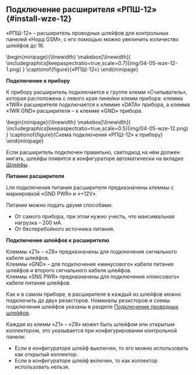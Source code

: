 ## Подключение расширителя «РПШ-12» {#install-wze-12}

«РПШ-12» – расширитель проводных шлейфов для контрольных панелей «Норд GSM», с его помощью можно увеличить количество шлейфов до 16.


\begin{minipage}{\linewidth}
	\makebox[\linewidth]{
 		\includegraphics[keepaspectratio=true,scale=0.7]{img/04-05-wze-12-1.png}
 	}
	\captionof{figure}{«РПШ-12»}
\end{minipage}

**Подключение к прибору**

К прибору расширитель подключается к группе клемм «Считыватель», которая расположена с левого края линейки клемм прибора: клемма «1WR» расширителя подключается к клемме «DATA» прибора, а клемма «1WR GND» расширителя – к клемме «GND» прибора.

\begin{minipage}{\linewidth}
	\makebox[\linewidth]{
 		\includegraphics[keepaspectratio=true,scale=0.5]{img/04-05-wze-12.png}
 	}
	\captionof{figure}{Схема подключения «РПШ-12» к прибору}
\end{minipage}

Если расширитель подключен правильно, светодиод на нём должен мигать, шлейфы появятся в конфигураторе автоматически на вкладке [Шлейфы](#config-zones).

**Питание расширителя**

Lля подключения питания расширителя предназначены клеммы с маркировкой «GND PWR» и «+12V».

Питание можно подать двумя способами:

* От самого прибора, при этом нужно учесть, что максимальная нагрузка – 200 мА.
* От бесперебойного источника питания.


**Подключение шлейфов к расширителю**

Клеммы «Z1» – «Z8» предназначены для подключения сигнального кабеля шлейфов.   
Клеммы «GND» – для подключения «минусового» кабеля питания шлейфов и второго сигнального кабеля шлейфов.   
Клеммы «SNS PWR» предназначены для подключения «плюсового» кабеля питания шлейфов.

Как и в самом приборе, в расширителе в каждый из шлейфов можно подключить до двух резисторов. Номиналы резисторов и схемы подключения шлейфов указаны в разделе [Подключение проводных шлейфов](#04-02-resistor).

Каждая из клемм «Z1» – «Z8» может быть шлейфом или открытым коллектором, это указывается при конфигурировании контрольной панели:

* Если в конфигураторе шлейф выключен, то его можно использовать как открытый коллектор.
* Если в конфигураторе шлейф включен, то как коллектор использовать нельзя.




